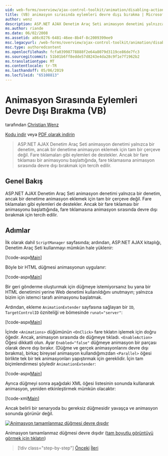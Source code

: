 ```yaml
---
uid: web-forms/overview/ajax-control-toolkit/animation/disabling-actions-during-animation-vb
title: (VB) animasyon sırasında eylemleri devre dışı bırakma | Microsoft Docs
author: wenz
description: ASP.NET AJAX Denetim Araç Seti animasyon denetimi yalnızca bir denetim, ancak bir denetime animasyon eklemek için tam bir çerçeve değil. Ayrıca, eylem destekler...
ms.author: riande
ms.date: 06/02/2008
ms.assetid: a86c0276-6481-46ee-8b4f-8c2009399ee9
msc.legacyurl: /web-forms/overview/ajax-control-toolkit/animation/disabling-actions-during-animation-vb
msc.type: authoredcontent
ms.openlocfilehash: fcfa03998778888f2e64a8079d3119ce86de7fc3
ms.sourcegitcommit: 51b01b6ff8edde57d8243e4da28c9f1e7f1962b2
ms.translationtype: MT
ms.contentlocale: tr-TR
ms.lasthandoff: 05/06/2019
ms.locfileid: "65108813"
---
```

# <a name="disabling-actions-during-animation-vb"></a>Animasyon Sırasında Eylemleri Devre Dışı Bırakma (VB)

tarafından [Christian Wenz](https://github.com/wenz)

[Kodu indir](http://download.microsoft.com/download/f/9/a/f9a26acd-8df4-4484-8a18-199e4598f411/Animation7.vb.zip) veya [PDF olarak indirin](http://download.microsoft.com/download/6/7/1/6718d452-ff89-4d3f-a90e-c74ec2d636a3/animation7VB.pdf)

> ASP.NET AJAX Denetim Araç Seti animasyon denetimi yalnızca bir denetim, ancak bir denetime animasyon eklemek için tam bir çerçeve değil. Fare tıklamaları gibi eylemleri de destekler. Ancak bir fare tıklaması bir animasyonu başlattığında, fare tıklamasına animasyon sırasında devre dışı bırakmak için tercih edilir.

## <a name="overview"></a>Genel Bakış

ASP.NET AJAX Denetim Araç Seti animasyon denetimi yalnızca bir denetim, ancak bir denetime animasyon eklemek için tam bir çerçeve değil. Fare tıklamaları gibi eylemleri de destekler. Ancak bir fare tıklaması bir animasyonu başlattığında, fare tıklamasına animasyon sırasında devre dışı bırakmak için tercih edilir.

## <a name="steps"></a>Adımlar

İlk olarak dahil `ScriptManager` sayfasında; ardından, ASP.NET AJAX kitaplığı, Denetim Araç Seti kullanmayı mümkün hale yüklenir:

[!code-aspx[Main](disabling-actions-during-animation-vb/samples/sample1.aspx)]

Böyle bir HTML düğmesi animasyonun uygulanır:

[!code-aspx[Main](disabling-actions-during-animation-vb/samples/sample2.aspx)]

Bir geri gönderme oluşturmak için düğmeye istemiyorsanız bu yana bir HTML denetimini yerine Web denetimi kullanıldığını unutmayın; yalnızca bizim için istemci tarafı animasyonu başlatmak.

Ardından, ekleme `AnimationExtender` sayfasına sağlayan bir `ID`, `TargetControlID` özniteliği ve bömesinde `runat="server"`:

[!code-aspx[Main](disabling-actions-during-animation-vb/samples/sample3.aspx)]

İçinde `<Animations>` düğümünün `<OnClick>` fare tıklatın işlemek için doğru öğedir. Ancak, animasyon sırasında de düğmeye tıkladı. `<EnableAction>` Öğesi dikkatli olun. Ayar `Enabled="false"` düğmeye animasyon bir parçası olarak devre dışı bırakır. (Düğme ve gerçek animasyonlarını devre dışı bırakma), birkaç bireysel animasyon kullandığımızdan `<Parallel>` öğesi birlikte tek bir tek animasyonları yapıştırmak için gereklidir. İçin tam biçimlendirmesi şöyledir `AnimationExtender`:

[!code-aspx[Main](disabling-actions-during-animation-vb/samples/sample4.aspx)]

Ayrıca düğmeyi sonra aşağıdaki XML öğesi listesinin sonunda kullanarak animasyon, yeniden etkinleştirmek mümkün olacaktır:

[!code-xml[Main](disabling-actions-during-animation-vb/samples/sample5.xml)]

Ancak belirli bir senaryoda bu gereksiz düğmesidir yavaşça ve animasyon sonunda görünür değil.

[![Animasyon tamamlanmaz düğmesi devre dışıdır](disabling-actions-during-animation-vb/_static/image2.png)](disabling-actions-during-animation-vb/_static/image1.png)

Animasyon tamamlanmaz düğmesi devre dışıdır ([tam boyutlu görüntüyü görmek için tıklatın](disabling-actions-during-animation-vb/_static/image3.png))

> [!div class="step-by-step"]
> [Önceki](animating-in-response-to-user-interaction-vb.md)
> [İleri](triggering-an-animation-in-another-control-vb.md)
